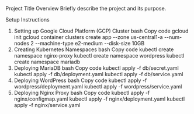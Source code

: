 Project Title
Overview
Briefly describe the project and its purpose.

Setup Instructions
1. Setting up Google Cloud Platform (GCP) Cluster
bash
Copy code
gcloud init
gcloud container clusters create app --zone us-central1-a --num-nodes 2 --machine-type e2-medium --disk-size 10GB
2. Creating Kubernetes Namespaces
bash
Copy code
kubectl create namespace nginx-proxy
kubectl create namespace wordpress
kubectl create namespace mariadb
3. Deploying MariaDB
bash
Copy code
kubectl apply -f db/secret.yaml
kubectl apply -f db/deployment.yaml
kubectl apply -f db/service.yaml
4. Deploying WordPress
bash
Copy code
kubectl apply -f wordpress/deployment.yaml
kubectl apply -f wordpress/service.yaml
5. Deploying Nginx Proxy
bash
Copy code
kubectl apply -f nginx/configmap.yaml
kubectl apply -f nginx/deployment.yaml
kubectl apply -f nginx/service.yaml
